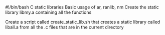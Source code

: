 #!/bin/bash
C static libraries
Basic usage of ar, ranlib, nm
Create the static library libmy.a containing all the functions

Create a script called create_static_lib.sh that creates a static library called liball.a from all the .c files that are in the current directory
